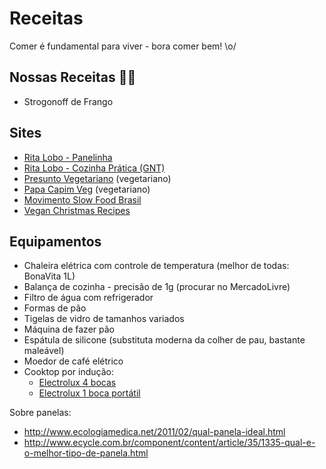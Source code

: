 # Receitas

Comer é fundamental para viver - bora comer bem! \o/

## Nossas Receitas :man_cook:

- Strogonoff de Frango




## Sites

- [Rita Lobo - Panelinha](http://presuntovegetariano.com.br/)
- [Rita Lobo - Cozinha Prática (GNT)](http://gnt.globo.com/cozinha-pratica/sobre/Rita-Lobo.shtml)
- [Presunto Vegetariano](http://presuntovegetariano.com.br/) (vegetariano)
- [Papa Capim Veg](http://www.papacapimveg.com/) (vegetariano)
- [Movimento Slow Food Brasil](http://www.slowfoodbrasil.com/slowfood/o-movimento)
- [Vegan Christmas Recipes](http://www.jamieoliver.com/christmas/collection/vegan/)

## Equipamentos

- Chaleira elétrica com controle de temperatura (melhor de todas: BonaVita 1L)
- Balança de cozinha - precisão de 1g (procurar no MercadoLivre)
- Filtro de água com refrigerador
- Formas de pão
- Tigelas de vidro de tamanhos variados
- Máquina de fazer pão
- Espátula de silicone (substituta moderna da colher de pau, bastante maleável)
- Moedor de café elétrico
- Cooktop por indução: 
  - [Electrolux 4 bocas](http://loja.electrolux.com.br/cooktop-inducao-ic80-220v-60hz-ic80/p)
  - [Electrolux 1 boca portátil](http://loja.electrolux.com.br/cooktop-inducao-prt-icp30-127v-icp30/p)

Sobre panelas:
- <http://www.ecologiamedica.net/2011/02/qual-panela-ideal.html>
- <http://www.ecycle.com.br/component/content/article/35/1335-qual-e-o-melhor-tipo-de-panela.html>